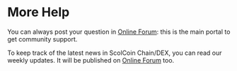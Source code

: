 # More Help

You can always post your question in [Online Forum](https://community.scolcoin.com): this is the main portal to get community support.

To keep track of the latest news in ScolCoin Chain/DEX, you can read our weekly updates. It will be published on [Online Forum](https://community.scolcoin.com) too.

